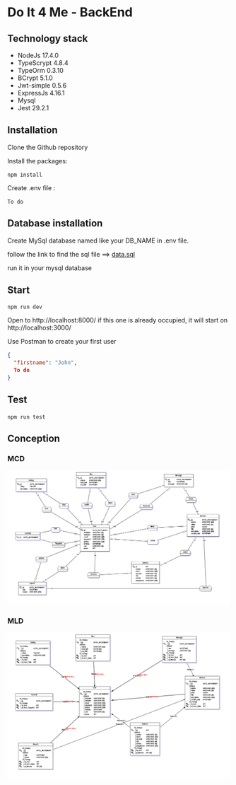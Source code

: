 # Do It 4 Me - BackEnd

## Technology stack

  - NodeJs 17.4.0
  - TypeScrypt 4.8.4	
  - TypeOrm 0.3.10
  - BCrypt 5.1.0
  - Jwt-simple 0.5.6
  - ExpressJs 4.16.1
  - Mysql
  - Jest 29.2.1

## Installation

Clone the Github repository

Install the packages:
```shell
npm install
```

Create .env file :

```
To do
```

## Database installation
Create MySql database named like your DB_NAME in .env file.

follow the link to find the sql file ==>
[data.sql](./src/data)

run it in your mysql database

## Start

```shell
npm run dev
```
Open to 
http://localhost:8000/
if this one is already occupied, it will start on
http://localhost:3000/

Use Postman to create your first user
````Json
{
  "firstname": "John",
  To do
}
````

## Test

```shell
npm run test
```

## Conception
### MCD 

![mcd1](./assets/images/MCD_P3_V1.png)

### MLD 

![mld1](./assets/images/MLD_P3_V1.png)
